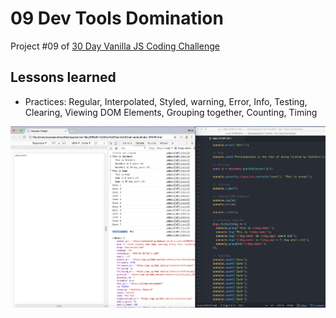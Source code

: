 # 09 Dev Tools Domination
Project #09 of [30 Day Vanilla JS Coding Challenge](https://javascript30.com)

## Lessons learned
- Practices: Regular, Interpolated, Styled, warning, Error, Info, Testing, Clearing, Viewing DOM Elements, Grouping together, Counting, Timing 

![dev-tools-domination jpg](./assets/dev-tools-domination.jpg)
